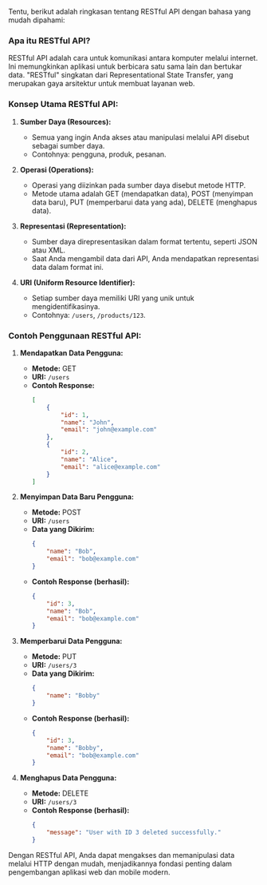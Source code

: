 Tentu, berikut adalah ringkasan tentang RESTful API dengan bahasa yang mudah dipahami:

### Apa itu RESTful API?

RESTful API adalah cara untuk komunikasi antara komputer melalui internet. Ini memungkinkan aplikasi untuk berbicara satu sama lain dan bertukar data. "RESTful" singkatan dari Representational State Transfer, yang merupakan gaya arsitektur untuk membuat layanan web.

### Konsep Utama RESTful API:

1. **Sumber Daya (Resources):**
   - Semua yang ingin Anda akses atau manipulasi melalui API disebut sebagai sumber daya.
   - Contohnya: pengguna, produk, pesanan.

2. **Operasi (Operations):**
   - Operasi yang diizinkan pada sumber daya disebut metode HTTP.
   - Metode utama adalah GET (mendapatkan data), POST (menyimpan data baru), PUT (memperbarui data yang ada), DELETE (menghapus data).

3. **Representasi (Representation):**
   - Sumber daya direpresentasikan dalam format tertentu, seperti JSON atau XML.
   - Saat Anda mengambil data dari API, Anda mendapatkan representasi data dalam format ini.

4. **URI (Uniform Resource Identifier):**
   - Setiap sumber daya memiliki URI yang unik untuk mengidentifikasinya.
   - Contohnya: `/users`, `/products/123`.

### Contoh Penggunaan RESTful API:

1. **Mendapatkan Data Pengguna:**
   - **Metode:** GET
   - **URI:** `/users`
   - **Contoh Response:**
     ```json
     [
         {
             "id": 1,
             "name": "John",
             "email": "john@example.com"
         },
         {
             "id": 2,
             "name": "Alice",
             "email": "alice@example.com"
         }
     ]
     ```

2. **Menyimpan Data Baru Pengguna:**
   - **Metode:** POST
   - **URI:** `/users`
   - **Data yang Dikirim:**
     ```json
     {
         "name": "Bob",
         "email": "bob@example.com"
     }
     ```
   - **Contoh Response (berhasil):**
     ```json
     {
         "id": 3,
         "name": "Bob",
         "email": "bob@example.com"
     }
     ```

3. **Memperbarui Data Pengguna:**
   - **Metode:** PUT
   - **URI:** `/users/3`
   - **Data yang Dikirim:**
     ```json
     {
         "name": "Bobby"
     }
     ```
   - **Contoh Response (berhasil):**
     ```json
     {
         "id": 3,
         "name": "Bobby",
         "email": "bob@example.com"
     }
     ```

4. **Menghapus Data Pengguna:**
   - **Metode:** DELETE
   - **URI:** `/users/3`
   - **Contoh Response (berhasil):**
     ```json
     {
         "message": "User with ID 3 deleted successfully."
     }
     ```

Dengan RESTful API, Anda dapat mengakses dan memanipulasi data melalui HTTP dengan mudah, menjadikannya fondasi penting dalam pengembangan aplikasi web dan mobile modern.

